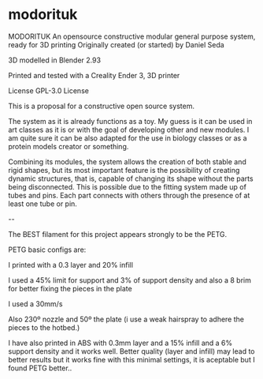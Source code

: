 # modorituk

MODORITUK
An opensource constructive modular general purpose system, ready for 3D printing
Originally created (or started) by Daniel Seda

3D modelled in Blender 2.93

Printed and tested with a Creality Ender 3, 3D printer


License
GPL-3.0 License 



This is a proposal for a constructive open source system.

The system as it is already functions as a toy. My guess is it can be used in art classes as it is or with the goal of developing other and new modules. I am quite sure it can be also adapted for the use in biology classes or as a protein models creator or something.

Combining its modules, the system allows the creation of both stable and rigid shapes, but its most important feature is the possibility of creating dynamic structures, that is, capable of changing its shape without the parts being disconnected. This is possible due to the fitting system made up of tubes and pins. Each part connects with others through the presence of at least one tube or pin.

--


The BEST filament for this project appears strongly to be the PETG.

PETG basic configs are:

I printed with a 0.3 layer and 20% infill

I used a 45% limit for support and 3% of support density and also a 8 brim for better fixing the pieces in the plate

I used a 30mm/s

Also 230º nozzle and 50º the plate (i use a  weak hairspray to adhere the pieces to the hotbed.)

 

 

I have also printed in ABS with 0.3mm layer and a 15% infill and a 6% support density and it works well. Better quality (layer and infill) may lead to better results but it works fine with this minimal settings, it is aceptable but I found PETG better..



